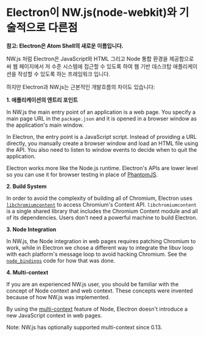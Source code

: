 # Electron이 NW.js(node-webkit)와 기술적으로 다른점

**참고: Electron은 Atom Shell의 새로운 이름입니다.**

NW.js 처럼 Electron은 JavaScript와 HTML 그리고 Node 통합 환경을 제공함으로써 웹 페이지에서 저 수준 시스템에 접근할 수 있도록 하여 웹 기반 데스크탑 애플리케이션을 작성할 수 있도록 하는 프레임워크 입니다.

하지만 Electron과 NW.js는 근본적인 개발흐름의 차이도 있습니다:

**1. 애플리케이션의 엔트리 포인트**

In NW.js the main entry point of an application is a web page. You specify a main page URL in the `package.json` and it is opened in a browser window as the application's main window.

In Electron, the entry point is a JavaScript script. Instead of providing a URL directly, you manually create a browser window and load an HTML file using the API. You also need to listen to window events to decide when to quit the application.

Electron works more like the Node.js runtime. Electron's APIs are lower level so you can use it for browser testing in place of [PhantomJS](http://phantomjs.org/).

**2. Build System**

In order to avoid the complexity of building all of Chromium, Electron uses [`libchromiumcontent`](https://github.com/electron/libchromiumcontent) to access Chromium's Content API. `libchromiumcontent` is a single shared library that includes the Chromium Content module and all of its dependencies. Users don't need a powerful machine to build Electron.

**3. Node Integration**

In NW.js, the Node integration in web pages requires patching Chromium to work, while in Electron we chose a different way to integrate the libuv loop with each platform's message loop to avoid hacking Chromium. See the [`node_bindings`](https://github.com/electron/electron/tree/master/atom/common) code for how that was done.

**4. Multi-context**

If you are an experienced NW.js user, you should be familiar with the concept of Node context and web context. These concepts were invented because of how NW.js was implemented.

By using the [multi-context](http://strongloop.com/strongblog/whats-new-node-js-v0-12-multiple-context-execution/) feature of Node, Electron doesn't introduce a new JavaScript context in web pages.

Note: NW.js has optionally supported multi-context since 0.13.